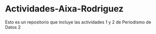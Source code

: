 # Actividades-Aixa-Rodriguez

Esto es un repositorio que incluye las actividades 1 y 2 de Periodismo de Datos 2
